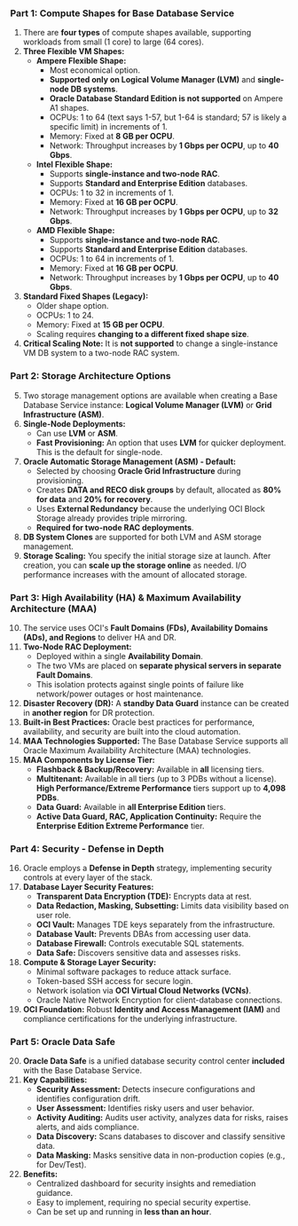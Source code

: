 ### **Part 1: Compute Shapes for Base Database Service**

1.  There are **four types** of compute shapes available, supporting workloads from small (1 core) to large (64 cores).
2.  **Three Flexible VM Shapes:**
    *   **Ampere Flexible Shape:**
        *   Most economical option.
        *   **Supported only on Logical Volume Manager (LVM)** and **single-node DB systems**.
        *   **Oracle Database Standard Edition is not supported** on Ampere A1 shapes.
        *   OCPUs: 1 to 64 (text says 1-57, but 1-64 is standard; 57 is likely a specific limit) in increments of 1.
        *   Memory: Fixed at **8 GB per OCPU**.
        *   Network: Throughput increases by **1 Gbps per OCPU**, up to **40 Gbps**.
    *   **Intel Flexible Shape:**
        *   Supports **single-instance and two-node RAC**.
        *   Supports **Standard and Enterprise Edition** databases.
        *   OCPUs: 1 to 32 in increments of 1.
        *   Memory: Fixed at **16 GB per OCPU**.
        *   Network: Throughput increases by **1 Gbps per OCPU**, up to **32 Gbps**.
    *   **AMD Flexible Shape:**
        *   Supports **single-instance and two-node RAC**.
        *   Supports **Standard and Enterprise Edition** databases.
        *   OCPUs: 1 to 64 in increments of 1.
        *   Memory: Fixed at **16 GB per OCPU**.
        *   Network: Throughput increases by **1 Gbps per OCPU**, up to **40 Gbps**.
3.  **Standard Fixed Shapes (Legacy):**
    *   Older shape option.
    *   OCPUs: 1 to 24.
    *   Memory: Fixed at **15 GB per OCPU**.
    *   Scaling requires **changing to a different fixed shape size**.
4.  **Critical Scaling Note:** It is **not supported** to change a single-instance VM DB system to a two-node RAC system.

### **Part 2: Storage Architecture Options**

5.  Two storage management options are available when creating a Base Database Service instance: **Logical Volume Manager (LVM)** or **Grid Infrastructure (ASM)**.
6.  **Single-Node Deployments:**
    *   Can use **LVM** or **ASM**.
    *   **Fast Provisioning:** An option that uses **LVM** for quicker deployment. This is the default for single-node.
7.  **Oracle Automatic Storage Management (ASM) - Default:**
    *   Selected by choosing **Oracle Grid Infrastructure** during provisioning.
    *   Creates **DATA and RECO disk groups** by default, allocated as **80% for data** and **20% for recovery**.
    *   Uses **External Redundancy** because the underlying OCI Block Storage already provides triple mirroring.
    *   **Required for two-node RAC deployments**.
8.  **DB System Clones** are supported for both LVM and ASM storage management.
9.  **Storage Scaling:** You specify the initial storage size at launch. After creation, you can **scale up the storage online** as needed. I/O performance increases with the amount of allocated storage.

### **Part 3: High Availability (HA) & Maximum Availability Architecture (MAA)**

10. The service uses OCI's **Fault Domains (FDs), Availability Domains (ADs), and Regions** to deliver HA and DR.
11. **Two-Node RAC Deployment:**
    *   Deployed within a single **Availability Domain**.
    *   The two VMs are placed on **separate physical servers in separate Fault Domains**.
    *   This isolation protects against single points of failure like network/power outages or host maintenance.
12. **Disaster Recovery (DR):** A **standby Data Guard** instance can be created in **another region** for DR protection.
13. **Built-in Best Practices:** Oracle best practices for performance, availability, and security are built into the cloud automation.
14. **MAA Technologies Supported:** The Base Database Service supports all Oracle Maximum Availability Architecture (MAA) technologies.
15. **MAA Components by License Tier:**
    *   **Flashback & Backup/Recovery:** Available in **all** licensing tiers.
    *   **Multitenant:** Available in all tiers (up to 3 PDBs without a license). **High Performance/Extreme Performance** tiers support up to **4,098 PDBs**.
    *   **Data Guard:** Available in **all Enterprise Edition** tiers.
    *   **Active Data Guard, RAC, Application Continuity:** Require the **Enterprise Edition Extreme Performance** tier.

### **Part 4: Security - Defense in Depth**

16. Oracle employs a **Defense in Depth** strategy, implementing security controls at every layer of the stack.
17. **Database Layer Security Features:**
    *   **Transparent Data Encryption (TDE):** Encrypts data at rest.
    *   **Data Redaction, Masking, Subsetting:** Limits data visibility based on user role.
    *   **OCI Vault:** Manages TDE keys separately from the infrastructure.
    *   **Database Vault:** Prevents DBAs from accessing user data.
    *   **Database Firewall:** Controls executable SQL statements.
    *   **Data Safe:** Discovers sensitive data and assesses risks.
18. **Compute & Storage Layer Security:**
    *   Minimal software packages to reduce attack surface.
    *   Token-based SSH access for secure login.
    *   Network isolation via **OCI Virtual Cloud Networks (VCNs)**.
    *   Oracle Native Network Encryption for client-database connections.
19. **OCI Foundation:** Robust **Identity and Access Management (IAM)** and compliance certifications for the underlying infrastructure.

### **Part 5: Oracle Data Safe**

20. **Oracle Data Safe** is a unified database security control center **included** with the Base Database Service.
21. **Key Capabilities:**
    *   **Security Assessment:** Detects insecure configurations and identifies configuration drift.
    *   **User Assessment:** Identifies risky users and user behavior.
    *   **Activity Auditing:** Audits user activity, analyzes data for risks, raises alerts, and aids compliance.
    *   **Data Discovery:** Scans databases to discover and classify sensitive data.
    *   **Data Masking:** Masks sensitive data in non-production copies (e.g., for Dev/Test).
22. **Benefits:**
    *   Centralized dashboard for security insights and remediation guidance.
    *   Easy to implement, requiring no special security expertise.
    *   Can be set up and running in **less than an hour**.
